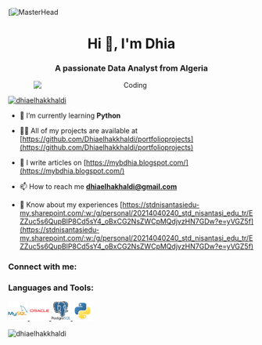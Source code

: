 [![MasterHead](https://static.wixstatic.com/media/6c3893_60b02f5779ab4a239a715f41ba6a007e~mv2_d_5000_1447_s_2.gif)
<h1 align="center">Hi 👋, I'm Dhia</h1>
<h3 align="center">A passionate Data Analyst from Algeria</h3>
<div style="text-align: center;">
    <img style="display: block; margin: 0 auto;" alt="Coding" width="400" src="https://media0.giphy.com/media/v1.Y2lkPTc5MGI3NjExOXQ1dDNxdTR1eHZpYmp3cnVqdWV4bTYzcXFjNTRxbXRmb3ltYW0wbCZlcD12MV9pbnRlcm5hbF9naWZfYnlfaWQmY3Q9Zw/JWuBH9rCO2uZuHBFpm/giphy.gif">
</div>


<p align="left"> <a href="https://github.com/ryo-ma/github-profile-trophy"><img src="https://github-profile-trophy.vercel.app/?username=dhiaelhakkhaldi" alt="dhiaelhakkhaldi" /></a> </p>

- 🌱 I’m currently learning **Python**

- 👨‍💻 All of my projects are available at [https://github.com/Dhiaelhakkhaldi/portfolioprojects](https://github.com/Dhiaelhakkhaldi/portfolioprojects)

- 📝 I write articles on [https://mybdhia.blogspot.com/](https://mybdhia.blogspot.com/)

- 📫 How to reach me **dhiaelhakhaldi@gmail.com**

- 📄 Know about my experiences [https://stdnisantasiedu-my.sharepoint.com/:w:/g/personal/20214040240_std_nisantasi_edu_tr/EZZuc5s6QupBlP8Cd5sY4_oBxCG2NsZWCpMQdjvzHN7GDw?e=yVGZ5f](https://stdnisantasiedu-my.sharepoint.com/:w:/g/personal/20214040240_std_nisantasi_edu_tr/EZZuc5s6QupBlP8Cd5sY4_oBxCG2NsZWCpMQdjvzHN7GDw?e=yVGZ5f)

<h3 align="left">Connect with me:</h3>
<p align="left">
</p>

<h3 align="left">Languages and Tools:</h3>
<p align="left"> <a href="https://www.mysql.com/" target="_blank" rel="noreferrer"> <img src="https://raw.githubusercontent.com/devicons/devicon/master/icons/mysql/mysql-original-wordmark.svg" alt="mysql" width="40" height="40"/> </a> <a href="https://www.oracle.com/" target="_blank" rel="noreferrer"> <img src="https://raw.githubusercontent.com/devicons/devicon/master/icons/oracle/oracle-original.svg" alt="oracle" width="40" height="40"/> </a> <a href="https://www.postgresql.org" target="_blank" rel="noreferrer"> <img src="https://raw.githubusercontent.com/devicons/devicon/master/icons/postgresql/postgresql-original-wordmark.svg" alt="postgresql" width="40" height="40"/> </a> <a href="https://www.python.org" target="_blank" rel="noreferrer"> <img src="https://raw.githubusercontent.com/devicons/devicon/master/icons/python/python-original.svg" alt="python" width="40" height="40"/> </a> </p>

<p><img align="center" src="https://github-readme-stats.vercel.app/api/top-langs?username=dhiaelhakkhaldi&show_icons=true&locale=en&layout=compact" alt="dhiaelhakkhaldi" /></p>
